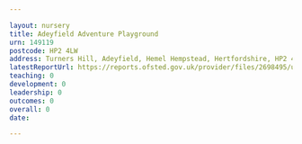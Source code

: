 ```yaml
---

layout: nursery
title: Adeyfield Adventure Playground
urn: 149119
postcode: HP2 4LW
address: Turners Hill, Adeyfield, Hemel Hempstead, Hertfordshire, HP2 4LW
latestReportUrl: https://reports.ofsted.gov.uk/provider/files/2698495/urn/149119.pdf
teaching: 0
development: 0
leadership: 0
outcomes: 0
overall: 0
date: 

---
```

